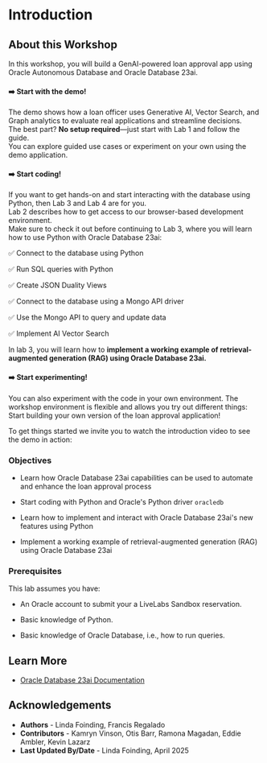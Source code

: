 # Introduction

## About this Workshop

In this workshop, you will build a GenAI-powered loan approval app using Oracle Autonomous Database and Oracle Database 23ai.

#### ➡️ **Start with the demo!**

The demo shows how a loan officer uses Generative AI, Vector Search, and Graph analytics to evaluate real applications and streamline decisions.  
The best part? **No setup required**—just start with Lab 1 and follow the guide.  
You can explore guided use cases or experiment on your own using the demo application.

#### ➡️ **Start coding!**

If you want to get hands-on and start interacting with the database using Python, then Lab 3 and Lab 4 are for you.  
Lab 2 describes how to get access to our browser-based development environment.  
Make sure to check it out before continuing to Lab 3, where you will learn how to use Python with Oracle Database 23ai:

✅ Connect to the database using Python

✅ Run SQL queries with Python

✅ Create JSON Duality Views

✅ Connect to the database using a Mongo API driver

✅ Use the Mongo API to query and update data

✅ Implement AI Vector Search

In lab 3, you will learn how to **implement a working example of retrieval-augmented generation (RAG) using Oracle Database 23ai.**

#### ➡️ **Start experimenting!**

You can also experiment with the code in your own environment. The workshop environment is flexible and allows you try out different things:  
Start building your own version of the loan approval application!

To get things started we invite you to watch the introduction video to see the demo in action:

  [](videohub:1_mg30brw3:medium)

### Objectives

* Learn how Oracle Database 23ai capabilities can be used to automate and enhance the loan approval process

* Start coding with Python and Oracle's Python driver `oracledb`

* Learn how to implement and interact with Oracle Database 23ai's new features using Python

* Implement a working example of retrieval-augmented generation (RAG) using Oracle Database 23ai

### Prerequisites

This lab assumes you have:

* An Oracle account to submit your a LiveLabs Sandbox reservation.

* Basic knowledge of Python.

* Basic knowledge of Oracle Database, i.e., how to run queries.

## Learn More

* [Oracle Database 23ai Documentation](https://docs.oracle.com/en/database/oracle/oracle-database/23/)

## Acknowledgements

* **Authors** - Linda Foinding, Francis Regalado
* **Contributors** - Kamryn Vinson, Otis Barr, Ramona Magadan, Eddie Ambler, Kevin Lazarz
* **Last Updated By/Date** - Linda Foinding, April 2025
